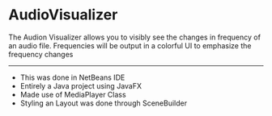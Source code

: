 # AudioVisualizer

The Audion Visualizer allows you to visibly see the changes in frequency of an audio file.
Frequencies will be output in a colorful UI to emphasize the frequency changes
***
* This was done in NetBeans IDE
* Entirely a Java project using JavaFX
* Made use of MediaPlayer Class
* Styling an Layout was done through SceneBuilder

